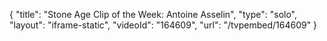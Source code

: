 {
    "title": "Stone Age Clip of the Week: Antoine Asselin",
    "type": "solo",
    "layout": "iframe-static",
    "videoId": "164609",
    "url": "\/tvpembed\/164609"
}